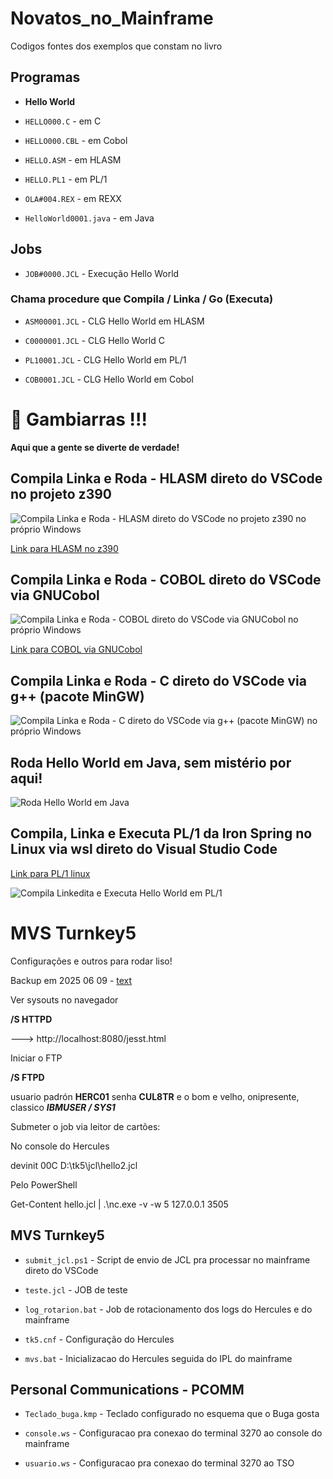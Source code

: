 
# Novatos_no_Mainframe

  

Codigos fontes dos exemplos que constam no livro

  

## Programas

-  **Hello World**

-  `HELLO000.C` - em C

-  `HELLO000.CBL` - em Cobol

-  `HELLO.ASM` - em HLASM

-  `HELLO.PL1` - em PL/1

-  `OLA#004.REX` - em REXX

-  `HelloWorld0001.java` - em Java

  

## Jobs

-  `JOB#0000.JCL` - Execução Hello World

  

### Chama procedure que Compila / Linka / Go (Executa)

-  `ASM00001.JCL` - CLG Hello World em HLASM

-  `C0000001.JCL` - CLG Hello World C

-  `PL10001.JCL` - CLG Hello World em PL/1

-  `COB0001.JCL` - CLG Hello World em Cobol

  
# 🚀 Gambiarras !!!

**Aqui que a gente se diverte de verdade!**
  
## Compila Linka e Roda - HLASM direto do VSCode no projeto z390

![Compila Linka e Roda - HLASM direto do VSCode no projeto z390 no próprio Windows](images/CLG_HLASM_z390.png)

[Link para HLASM no z390](https://drive.google.com/file/d/1RC4Hs_y8hV1DMKUTdsrWN6hlNtPU6StQ/view?usp=sharing)


## Compila Linka e Roda - COBOL direto do VSCode via GNUCobol 

![Compila Linka e Roda - COBOL direto do VSCode via GNUCobol no próprio Windows](images/CLG_COBOL_gnucobol.png)

[Link para COBOL via GNUCobol](https://drive.google.com/file/d/1RyDimhJLzOla-AfJINEEu1lOQN11tkHD/view?usp=sharing)

## Compila Linka e Roda - C direto do VSCode via g++ (pacote MinGW)

![Compila Linka e Roda - C direto do VSCode via g++ (pacote MinGW) no próprio Windows](images/CLG_C_g++.png)


## Roda Hello World em Java, sem mistério por aqui!
![Roda Hello World em Java](images/Java_execution.png)


## Compila, Linka e Executa PL/1 da Iron Spring no Linux via wsl direto do Visual Studio Code

[Link para PL/1 linux](https://drive.google.com/file/d/16uHQIxB6M_a9jkcJuXE83Jufh_kmQbdS/view?usp=sharing)

![Compila Linkedita e Executa Hello World em PL/1](images/CLG_PLI_IronSpring.png)



# MVS Turnkey5

Configurações e outros para rodar liso!

Backup em 2025 06 09 - [text](https://drive.google.com/file/d/1Mvn50lmq-omf4xFop_FVB3suvKAu1oqF/view?usp=sharing)

  
Ver sysouts no navegador

**/S HTTPD**

---> http://localhost:8080/jesst.html

  

Iniciar o FTP

**/S FTPD**

  

usuario padrón **HERC01** senha **CUL8TR** e o bom e velho, onipresente, classico ***IBMUSER / SYS1***

  

Submeter o job via leitor de cartões:

No console do Hercules

devinit 00C D:\tk5\jcl\hello2.jcl

  

Pelo PowerShell

Get-Content hello.jcl | .\nc.exe -v -w 5 127.0.0.1 3505

  
  

## MVS Turnkey5

-  `submit_jcl.ps1` - Script de envio de JCL pra processar no mainframe direto do VSCode

-  `teste.jcl` - JOB de teste

-  `log_rotarion.bat` - Job de rotacionamento dos logs do Hercules e do mainframe

-  `tk5.cnf` - Configuração do Hercules 

-  `mvs.bat` - Inicializacao do Hercules seguida do IPL do mainframe
  

## Personal Communications - PCOMM

-  `Teclado_buga.kmp` - Teclado configurado no esquema que o Buga gosta

-  `console.ws` - Configuracao pra conexao do terminal 3270 ao console do mainframe

-  `usuario.ws` - Configuracao pra conexao do terminal 3270 ao TSO